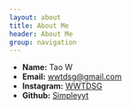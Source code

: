 ```yaml
---
layout: about
title: About Me
header: About Me
group: navigation
---
```

 * **Name:** Tao W
 * **Email:** [wwtdsg@gmail.com](mailto:wwtdsg@gmail.com)
 * **Instagram:** [WWTDSG](https://instagram.com/wwtdsg/)
 * **Github:** [Simpleyyt](https://github.com/wwtdsg)
